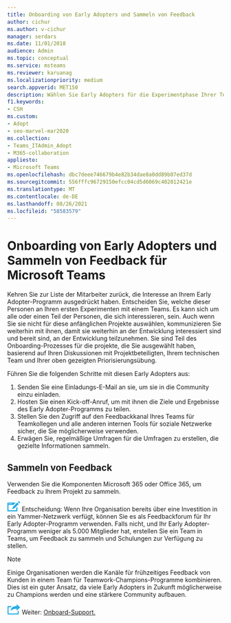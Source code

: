 ```yaml
---
title: Onboarding von Early Adopters und Sammeln von Feedback
author: cichur
ms.author: v-cichur
manager: serdars
ms.date: 11/01/2018
audience: Admin
ms.topic: conceptual
ms.service: msteams
ms.reviewer: karuanag
ms.localizationpriority: medium
search.appverid: MET150
description: Wählen Sie Early Adopters für die Experimentphase Ihrer Teams und sammeln Sie dann Feedback für Ihr Projekt.
f1.keywords:
- CSH
ms.custom:
- Adopt
- seo-marvel-mar2020
ms.collection:
- Teams_ITAdmin_Adopt
- M365-collaboration
appliesto:
- Microsoft Teams
ms.openlocfilehash: dbc7deee746679b4e82b34dae8a0dd89b07ed37d
ms.sourcegitcommit: 556fffc96729150efcc04cd5d6069c402012421e
ms.translationtype: MT
ms.contentlocale: de-DE
ms.lasthandoff: 08/26/2021
ms.locfileid: "58583579"
---
```

# <a name="onboard-early-adopters-and-gather-feedback-for-microsoft-teams"></a>Onboarding von Early Adopters und Sammeln von Feedback für Microsoft Teams

Kehren Sie zur Liste der Mitarbeiter zurück, die Interesse an Ihrem Early Adopter-Programm ausgedrückt haben. Entscheiden Sie, welche dieser Personen an Ihren ersten Experimenten mit einem Teams. Es kann sich um alle oder einen Teil der Personen, die sich interessieren, sein. Auch wenn Sie sie nicht für diese anfänglichen Projekte auswählen, kommunizieren Sie weiterhin mit ihnen, damit sie weiterhin an der Entwicklung interessiert sind und bereit sind, an der Entwicklung teilzunehmen. Sie sind Teil des Onboarding-Prozesses für die projekte, die Sie ausgewählt haben, basierend auf Ihren Diskussionen mit Projektbeteiligten, Ihrem technischen Team und Ihrer oben gezeigten Priorisierungsübung. 

Führen Sie die folgenden Schritte mit diesen Early Adopters aus:

1. Senden Sie eine Einladungs-E-Mail an sie, um sie in die Community einzu einladen.
2. Hosten Sie einen Kick-off-Anruf, um mit ihnen die Ziele und Ergebnisse des Early Adopter-Programms zu teilen.
3. Stellen Sie den Zugriff auf den Feedbackkanal Ihres Teams für Teamkollegen und alle anderen internen Tools für soziale Netzwerke sicher, die Sie möglicherweise verwenden. 
4. Erwägen Sie, regelmäßige Umfragen für die Umfragen zu erstellen, die gezielte Informationen sammeln.

## <a name="gather-feedback"></a>Sammeln von Feedback

Verwenden Sie die Komponenten Microsoft 365 oder Office 365, um Feedback zu Ihrem Projekt zu sammeln.
  
![Ein Symbol, das einen Entscheidungspunkt darstellt](media/teams-adoption-decision-icon.png) Entscheidung: Wenn Ihre Organisation bereits über eine Investition in ein Yammer-Netzwerk verfügt, können Sie es als Feedbackforum für Ihr Early Adopter-Programm verwenden. Falls nicht, und Ihr Early Adopter-Programm weniger als 5.000 Mitglieder hat, erstellen Sie ein Team in Teams, um Feedback zu sammeln und Schulungen zur Verfügung zu stellen.
  
> [!Note]
> Einige Organisationen werden die Kanäle für frühzeitiges Feedback von Kunden in einem Team für Teamwork-Champions-Programme kombinieren. Dies ist ein guter Ansatz, da viele Early Adopters in Zukunft möglicherweise zu Champions werden und eine stärkere Community aufbauen. 


![Ein Symbol für den nächsten Schritt ](media/teams-adoption-next-icon.png) Weiter: [Onboard-Support.](teams-adoption-onboard-support.md)
